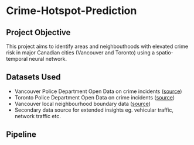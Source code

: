 # Crime-Hotspot-Prediction

## Project Objective
This project aims to identify areas and neighbouthoods with elevated crime risk in major Canadian cities (Vancouver and Toronto) using a spatio-temporal neural network. 

## Datasets Used
* Vancouver Police Department Open Data on crime incidents ([source](https://geodash.vpd.ca/opendata/))
* Toronto Police Department Open Data on crime incidents ([source](https://data.torontopolice.on.ca/pages/open-data))
* Vancouver local neighbourhood boundary data ([source](https://opendata.vancouver.ca/explore/dataset/local-area-boundary/information/?disjunctive.name&location=11,49.2474,-123.12402))
* Secondary data source for extended insights eg. vehicular traffic, network traffic etc.

## Pipeline
